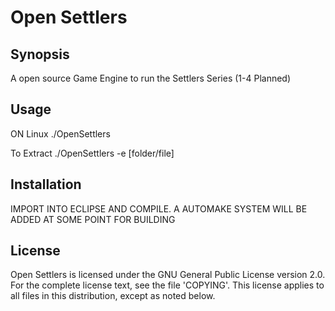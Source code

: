 Open Settlers
=================

Synopsis
--------

A open source Game Engine to run the Settlers Series (1-4 Planned) 

Usage
-----
ON Linux
./OpenSettlers

To Extract
./OpenSettlers -e [folder/file]

Installation
------------

IMPORT INTO ECLIPSE AND COMPILE.
A AUTOMAKE SYSTEM WILL BE ADDED AT SOME POINT FOR BUILDING

License
-------

Open Settlers is licensed under the GNU General Public License version 2.0. For
the complete license text, see the file 'COPYING'. This license applies
to all files in this distribution, except as noted below.

